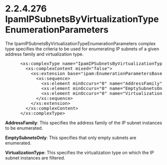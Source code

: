 <html dir="LTR" xmlns:mshelp="http://msdn.microsoft.com/mshelp" xmlns:ddue="http://ddue.schemas.microsoft.com/authoring/2003/5" xmlns:xlink="http://www.w3.org/1999/xlink" xmlns:tool="http://www.microsoft.com/tooltip">
 <body>
 <div id="header">
 <h1 class="heading">2.2.4.276 IpamIPSubnetsByVirtualizationTypeEnumerationParameters</h1>
 </div>
 <div id="mainSection">
 <div id="mainBody">
 <div id="allHistory" class="saveHistory"></div>
 <div id="sectionSection0" class="section" name="collapseableSection">
 

<p>The IpamIPSubnetsByVirtualizationTypeEnumerationParameters
complex type specifies the criteria to be used for enumerating IP subnets of a
given address family and virtualization type.</p>

<dl>
<dd>
<div><pre> &lt;xs:complexType name=&quot;IpamIPSubnetsByVirtualizationTypeEnumerationParameters&quot;&gt;
   &lt;xs:complexContent mixed=&quot;false&quot;&gt;
     &lt;xs:extension base=&quot;ipam:EnumerationParametersBase&quot;&gt;
       &lt;xs:sequence&gt;
         &lt;xs:element minOccurs=&quot;0&quot; name=&quot;AddressFamily&quot; type=&quot;syssock:AddressFamily&quot; /&gt;
         &lt;xs:element minOccurs=&quot;0&quot; name=&quot;EmptySubnetsOnly&quot; type=&quot;xsd:boolean&quot; /&gt;
         &lt;xs:element minOccurs=&quot;0&quot; name=&quot;VirtualizationType&quot; nillable=&quot;true&quot; type=&quot;ipam:IPVirtualizationType&quot; /&gt;
       &lt;/xs:sequence&gt;
     &lt;/xs:extension&gt;
   &lt;/xs:complexContent&gt;
 &lt;/xs:complexType&gt; 
</pre></div>
</dd></dl>

<p><b>AddressFamily</b>: This specifies the address
family of the IP subnet instances to be enumerated.</p>

<p><b>EmptySubnetsOnly</b>: This specifies that only
empty subnets are enumerated.</p>

<p><b>VirtualizationType</b>: This specifies the
virtualization type on which the IP subnet instances are filtered.</p>


 </div>
 </div>
 </div>
 </body>
</html>